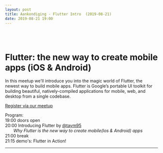 ```yaml
---
layout: post
title: Aankondiging - Flutter Intro  (2019-08-21)
date: 2019-08-21 19:00
---
```

<br/>
<br/>
<h1>Flutter: the new way to create mobile apps (iOS & Android) </h1>

In this meetup we'll introduce you into the magic world of Flutter, the newest way to build mobile apps.
Flutter is Google’s portable UI toolkit for building beautiful, natively-compiled applications for mobile, web, and desktop from a single codebase.

[Register via our meetup](https://www.meetup.com/MADspace/events/pqgdnqyzlbcc) 

Program:<br/>
19:00 doors open<br/>
20:00 Introducing Flutter by [@taym95](https://twitter.com/taym95)<br/>
&nbsp;&nbsp;&nbsp;&nbsp;&nbsp;&nbsp; <i>Why Flutter is the new way to create mobile(Ios & Android) apps</i><br/>
21:00 break<br/>
21:15 demo's: Flutter in Action!<br/>

-------

